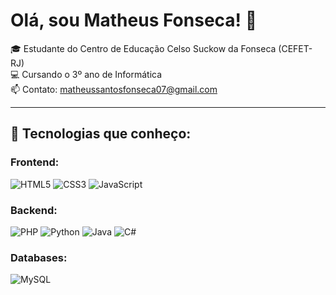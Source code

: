 # Olá, sou Matheus Fonseca! 👋
🎓 Estudante do Centro de Educação Celso Suckow da Fonseca (CEFET-RJ)  
💻 Cursando o 3º ano de Informática  
📫 Contato: matheussantosfonseca07@gmail.com  

---

## 🚀 Tecnologias que conheço:

### Frontend:

![HTML5](https://img.shields.io/badge/HTML5-E34F26?style=flat&logo=html5&logoColor=white)
![CSS3](https://img.shields.io/badge/CSS3-1572B6?style=flat&logo=css3&logoColor=white)
![JavaScript](https://img.shields.io/badge/JavaScript-F7DF1E?style=flat&logo=javascript&logoColor=black)

### Backend:

![PHP](https://img.shields.io/badge/PHP-777BB4?style=flat&logo=php&logoColor=white)
![Python](https://img.shields.io/badge/Python-3776AB?style=flat&logo=python&logoColor=white)
![Java](https://img.shields.io/badge/Java-007396?style=flat&logo=java&logoColor=white)
![C#](https://img.shields.io/badge/C%23-239120?style=flat&logo=c-sharp&logoColor=white)

### Databases:

![MySQL](https://img.shields.io/badge/MySQL-4479A1?style=flat&logo=mysql&logoColor=white)
